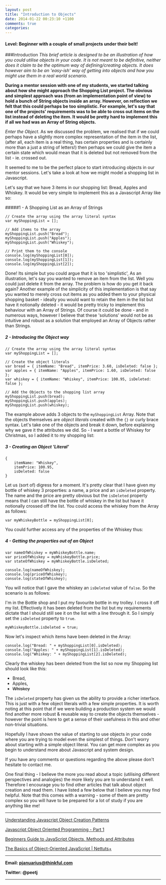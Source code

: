 ```yaml
---
layout: post
title: "Introduction to Objects"
date: 2014-01-22 00:23:10 +1100
comments: true
categories: 
---
```

#### Level: Beginner with a couple of small projects under their belt!

###Introduction
_This brief article is designed to be an illustration of how you could utilise objects in your code. It is not meant to be definitive, neither does it claim to be the optimum way of defining/creating objects. It does however aim to be an 'easy-ish' way of getting into objects and how you might use them in a real world scenario._

**During a mentor session with one of my students, we started talking about how she might approach the Shopping List project. The obvious and simplest approach was (from an implementation point of view) to hold a bunch of String objects inside an array. However, on reflection we felt that this could perhaps be too simplistic. For example, let's say that one of the projects' requirements was to be able to cross out items on the list instead of deleting the item. It would be pretty hard to implement this if all we had was an Array of String objects.**

<!-- more -->

_Enter the Object_. As we discussed the problem, we realised that if we could perhaps have a slightly more complex representation of the item in the list, (after all, each item is a real thing, has certain properties and is certainly more than a just a string of letters!) then perhaps we could give the item a certain state which would mean that it is deleted but not removed from the list - ie. crossed out.

It seemed to me to be the perfect place to start introducing objects in our mentor sessions. Let's take a look at how we might model a shopping list in Javascript.

Let's say that we have 3 items in our shopping list: Bread, Apples and Whiskey. It would be very simple to implement this as a Javascript Array like so:

#####1 - A Shopping List as an Array of Strings
	
	// Create the array using the array literal syntax
	var myShoppingList = [];
	
	// Add items to the array
	myShoppingList.push("Bread");
	myShoppingList.push("Apples");
	myShoppingList.push("Whiskey");
	
	// Print them to the console
	console.log(myShoppingList[0]);
	console.log(myShoppingList[1]);
	console.log(myShoppingList[2]);

Done! Its simple but you could argue that it is too 'simplistic', As an illustration, let's say you wanted to remove an item from the list. Well you could just delete it from the array. The problem is how do you get it back again? Another example of the simplicity of this implementation is that say you wanted to merely cross out items as you added them to your physical shopping basket - ideally you would want to retain the item in the list but have it notionally deleted - it would be pretty tricky to implement this behaviour with an Array of Strings. Of course it could be done - and in numerous ways, however I believe that these 'solutions' would not be as intuitive and robust as a solution that employed an Array of Objects rather than Strings.

##### 2 - Introducing the Object way
	
	// Create the array using the array literal syntax
	var myShoppingList = [];
	
	// Create the object literals
	var bread = { itemName: "Bread", itemPrice: 3.60, isDeleted: false };
	var apples = { itemName: "Apples", itemPrice: 1.60, isDeleted: false };
	var whiskey = { itemName: "Whiskey", itemPrice: 100.95, isDeleted: false };
	
	// Add the Objects to the shopping list array
	myShoppingList.push(bread);
	myShoppingList.push(apples);
	myShoppingList.push(whiskey);
	
The example above adds 3 objects to the `myShoppingList` Array. Note that the objects themselves are *object literals* created with the `{}` or curly brace syntax. Let's take one of the objects and break it down, before explaining why we gave it the attributes we did. So - I want a bottle of Whiskey for Christmas, so I added it to my shopping list:

##### 3 - Creating an Object 'Literal'

	{ 
		itemName: "Whiskey", 
		itemPrice: 100.95, 
		isDeleted: false
	}
	
Let us (sort of) digress for a moment. It's pretty clear that I have given my bottle of whiskey 3 properties: a name, a price and an `isDeleted` property. The name and the price are pretty obvious but the `isDeleted` property means that I can still have the bottle of whiskey in the list but have it notionally crossed off the list. You could access the whiskey from the Array as follows:

	var myWhiskeyBottle = myShoppingList[0];

You could further access any of the properties of the Whiskey thus:

##### 4 - Getting the properties out of an Object

	var nameOfWhiskey = myWhiskeyBottle.name;
	var priceOfWhiskey = myWhiskeyBottle.price;
	var stateOfWhiskey = myWhiskeyBottle.isDeleted;
	
	console.log(nameOfWhiskey);
	console.log(priceOfWhiskey);
	console.log(stateOfWhiskey);

You will notice that I gave the whiskey an `isDeleted` value of `false`. So the scenario is as follows: 

I'm in the Bottle shop and I put my favourite bottle in my trolley. I cross it off my list. Effectively it has been deleted from the list but my requirements dictate that I should still see it on the list with a line through it. So I simply set the `isDeleted` property to `true`.

	myWhiskeyBottle.isDeleted = true;

Now let's inspect which items have been deleted in the Array:

	console.log("Bread: " + myShoppingList[0].isDeleted);
	console.log("Apples: " + myShoppingList[1].isDeleted);
	console.log("Whiskey: " + myShoppingList[2].isDeleted);

Clearly the whiskey has been deleted from the list so now my Shopping list should look like this:

* Bread,
* Apples,
* ~~Whiskey~~
	
The `isDeleted` property has given us the ability to provide a richer interface. This is just with a few object literals with a few simple properties. It is worth noting at this point that if we were building a production system we would find another more robust & reusable way to create the objects themselves - however the point is here to get a sense of their usefulness in this and other non-trivial situations.

Hopefully I have shown the value of starting to use objects in your code where you are trying to model even the simplest of things. Don't worry about starting with a simple object literal. You can get more complex as you begin to understand more about Javascript and system design.

If you have any comments or questions regarding the above please don't hesitate to contact me.

One final thing - I believe the more you read about a topic (utilising different perspectives and analogies) the more likely you are to understand it well. Therefore I encourage you to find other articles that talk about object creation and read them. I have listed a few below that I believe you may find helpful. Note that this comes with a warning - some of them are pretty complex so you will have to be prepared for a lot of study if you are anything like me!
   
***   
      
[Understanding Javascript Object Creation Patterns](http://bit.ly/19ll7yX "Understanding Javascript Object Creation Patterns") 

[Javascript Object Oriented Programming - Part 1](http://bit.ly/1eS3t9o "Javascript Object Oriented Programming - Part 1")

[Beginners Guide to JavaScript Objects, Methods and Attributes](http://bit.ly/1eS3M3U "Beginners Guide to JavaScript Objects, Methods and Attributes")

[The Basics of Object-Oriented JavaScript | Nettuts+](http://bit.ly/1eS422Q "The Basics of Object-Oriented JavaScript | Nettuts+")  
   
    
*** 
**Email: pjanuarius@thinkful.com** 

**Twitter: @peetj**
*** 